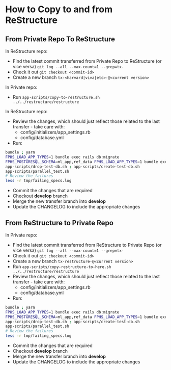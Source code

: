 # How to Copy to and from ReStructure

## From Private Repo To ReStructure

In ReStructure repo:

- Find the latest commit transferred from Private Repo to ReStructure (or vice versa) `git log --all --max-count=1 --grep=tx-`
- Check it out `git checkout <commit-id>`
- Create a new branch `tx-<harvard|viva|etc>-@<current version>`

In Private repo:

- Run `app-scripts/copy-to-restructure.sh ../../restructure/restructure`

In ReStructure repo:

- Review the changes, which should just reflect those related to the last transfer - take care with:
  - config/initializers/app_settings.rb
  - config/database.yml
- Run:

```sh
bundle ; yarn
FPHS_LOAD_APP_TYPES=1 bundle exec rails db:migrate
FPHS_POSTGRESQL_SCHEMA=ml_app,ref_data FPHS_LOAD_APP_TYPES=1 bundle exec rake db:structure:dump
app-scripts/drop-test-db.sh ; app-scripts/create-test-db.sh
app-scripts/parallel_test.sh
# Review the failures
less -r tmp/failing_specs.log
```

- Commit the changes that are required
- Checkout **develop** branch
- Merge the new transfer branch into **develop**
- Update the CHANGELOG to include the appropriate changes

## From ReStructure to Private Repo

In Private repo:

- Find the latest commit transferred from ReStructure to Private Repo (or vice versa) `git log --all --max-count=1 --grep=tx-`
- Check it out `git checkout <commit-id>`
- Create a new branch `tx-restructure-@<current version>`
- Run `app-scripts/copy-restructure-to-here.sh ../../restructure/restructure`
- Review the changes, which should just reflect those related to the last transfer - take care with:
  - config/initializers/app_settings.rb
  - config/database.yml
- Run:

```sh
bundle ; yarn
FPHS_LOAD_APP_TYPES=1 bundle exec rails db:migrate
FPHS_POSTGRESQL_SCHEMA=ml_app,ref_data FPHS_LOAD_APP_TYPES=1 bundle exec rake db:structure:dump
app-scripts/drop-test-db.sh ; app-scripts/create-test-db.sh
app-scripts/parallel_test.sh
# Review the failures
less -r tmp/failing_specs.log
```

- Commit the changes that are required
- Checkout **develop** branch
- Merge the new transfer branch into **develop**
- Update the CHANGELOG to include the appropriate changes

